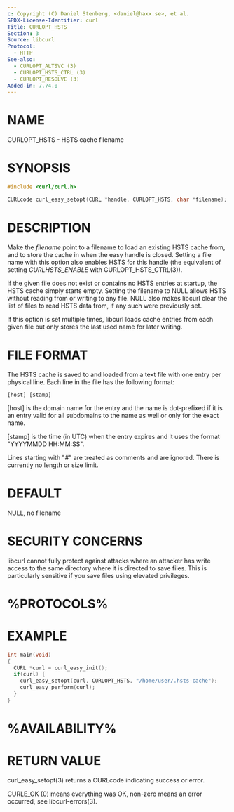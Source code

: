 ```yaml
---
c: Copyright (C) Daniel Stenberg, <daniel@haxx.se>, et al.
SPDX-License-Identifier: curl
Title: CURLOPT_HSTS
Section: 3
Source: libcurl
Protocol:
  - HTTP
See-also:
  - CURLOPT_ALTSVC (3)
  - CURLOPT_HSTS_CTRL (3)
  - CURLOPT_RESOLVE (3)
Added-in: 7.74.0
---
```


# NAME

CURLOPT_HSTS - HSTS cache filename

# SYNOPSIS

~~~c
#include <curl/curl.h>

CURLcode curl_easy_setopt(CURL *handle, CURLOPT_HSTS, char *filename);
~~~

# DESCRIPTION

Make the *filename* point to a filename to load an existing HSTS cache
from, and to store the cache in when the easy handle is closed. Setting a file
name with this option also enables HSTS for this handle (the equivalent of
setting *CURLHSTS_ENABLE* with CURLOPT_HSTS_CTRL(3)).

If the given file does not exist or contains no HSTS entries at startup, the
HSTS cache simply starts empty. Setting the filename to NULL allows HSTS
without reading from or writing to any file. NULL also makes libcurl clear the
list of files to read HSTS data from, if any such were previously set.

If this option is set multiple times, libcurl loads cache entries from each
given file but only stores the last used name for later writing.

# FILE FORMAT

The HSTS cache is saved to and loaded from a text file with one entry per
physical line. Each line in the file has the following format:

    [host] [stamp]

[host] is the domain name for the entry and the name is dot-prefixed if it is
an entry valid for all subdomains to the name as well or only for the exact
name.

[stamp] is the time (in UTC) when the entry expires and it uses the format
"YYYYMMDD HH:MM:SS".

Lines starting with "#" are treated as comments and are ignored. There is
currently no length or size limit.

# DEFAULT

NULL, no filename

# SECURITY CONCERNS

libcurl cannot fully protect against attacks where an attacker has write
access to the same directory where it is directed to save files. This is
particularly sensitive if you save files using elevated privileges.

# %PROTOCOLS%

# EXAMPLE

~~~c
int main(void)
{
  CURL *curl = curl_easy_init();
  if(curl) {
    curl_easy_setopt(curl, CURLOPT_HSTS, "/home/user/.hsts-cache");
    curl_easy_perform(curl);
  }
}
~~~

# %AVAILABILITY%

# RETURN VALUE

curl_easy_setopt(3) returns a CURLcode indicating success or error.

CURLE_OK (0) means everything was OK, non-zero means an error occurred, see
libcurl-errors(3).
